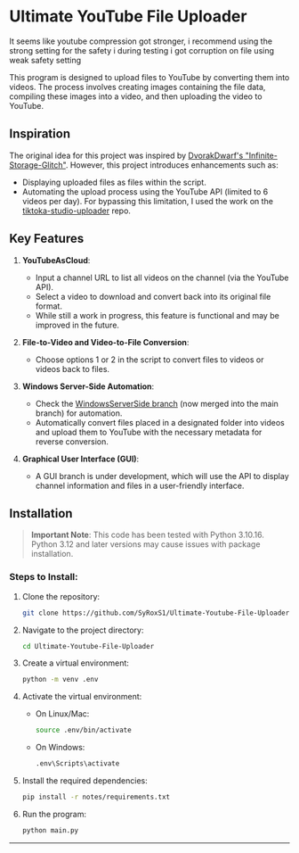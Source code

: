 # Ultimate YouTube File Uploader

It seems like youtube compression got stronger, i recommend using the strong setting for the safety i during testing i got corruption on file using weak safety setting

This program is designed to upload files to YouTube by converting them into videos. The process involves creating images containing the file data, compiling these images into a video, and then uploading the video to YouTube.

## Inspiration

The original idea for this project was inspired by [DvorakDwarf's "Infinite-Storage-Glitch"](https://github.com/DvorakDwarf/Infinite-Storage-Glitch/tree/master/src). However, this project introduces enhancements such as:

- Displaying uploaded files as files within the script.
- Automating the upload process using the YouTube API (limited to 6 videos per day). For bypassing this limitation, I used the work on the [tiktoka-studio-uploader](https://github.com/wanghaisheng/tiktoka-studio-uploader) repo.

## Key Features

1. **YouTubeAsCloud**: 
    - Input a channel URL to list all videos on the channel (via the YouTube API).
    - Select a video to download and convert back into its original file format.
    - While still a work in progress, this feature is functional and may be improved in the future.

2. **File-to-Video and Video-to-File Conversion**:
    - Choose options 1 or 2 in the script to convert files to videos or videos back to files.

3. **Windows Server-Side Automation**:
    - Check the [WindowsServerSide branch](https://github.com/SyRoxS1/Ultimate-Youtube-File-Uploader/tree/main/Srv-Win) (now merged into the main branch) for automation.
    - Automatically convert files placed in a designated folder into videos and upload them to YouTube with the necessary metadata for reverse conversion.

4. **Graphical User Interface (GUI)**:
    - A GUI branch is under development, which will use the API to display channel information and files in a user-friendly interface.

## Installation

> **Important Note**: This code has been tested with Python 3.10.16. Python 3.12 and later versions may cause issues with package installation.

### Steps to Install:

1. Clone the repository:
    ```bash
    git clone https://github.com/SyRoxS1/Ultimate-Youtube-File-Uploader.git
    ```

2. Navigate to the project directory:
    ```bash
    cd Ultimate-Youtube-File-Uploader
    ```

3. Create a virtual environment:
    ```bash
    python -m venv .env
    ```

4. Activate the virtual environment:
    - On Linux/Mac:
      ```bash
      source .env/bin/activate
      ```
    - On Windows:
      ```cmd
      .env\Scripts\activate
      ```

5. Install the required dependencies:
    ```bash
    pip install -r notes/requirements.txt
    ```

6. Run the program:
    ```bash
    python main.py
    ```

---

